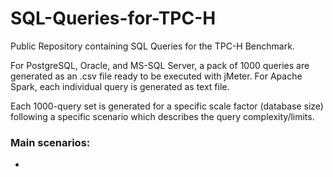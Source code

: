 # SQL-Queries-for-TPC-H
Public Repository containing SQL Queries for the TPC-H Benchmark.

For PostgreSQL, Oracle, and MS-SQL Server, a pack of 1000 queries are generated as an .csv file ready to be executed with jMeter.
For Apache Spark, each individual query is generated as text file.

Each 1000-query set is generated for a specific scale factor (database size) following a specific scenario which describes the query complexity/limits.

### Main scenarios:
- 
